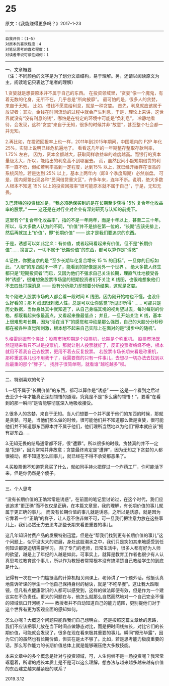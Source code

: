 
# 25  

原文：《我能赚得更多吗？》2017-1-23  

<hr>  

```  
自我评价：(1~5)  
对原本的喜欢程度：4  
对笔记思考的喜欢程度：1  
对读者来说可读性如何：1  
```  

<hr>

一、文章概要  
（注：不同颜色的文字是为了划分文章结构，易于理解。另，还请以阅读原文为主，阅读笔记只表达了笔者的理解）  

<font color= #A0522D>1.贪婪就是想要原本并不属于自己的东西。
在投资领域里，“贪婪”像一个魔鬼，有着无数的化身，无所不在，几乎总是“所向披靡”。
最可怕的是，很多人的贪婪，来自于无知。
比如，借钱不愿意给利息，就是一种贪婪。
首先，利息就应该属于放贷者；其次，金钱在时间流动的过程中就会产生利息，于是，理论上来讲，这世界就没有“没有利息的钱”，哪怕是在特定的环境中可能是“负利息”。
冷静地看待，会发现，这种“贪婪”来自于无知，很多的时候并非“故意”，甚至整个社会都一并无知。

2.再比如，在投资回报率上也一样，2011年到2015年期间，中国境内的 P2P 年化25%，实际上说明已经危机遍地了。
看看这几年的一年期整存整取存款利率，1.75% 左右。
因为，资本金额越大，获取同样收益率的难度越高。而银行的资本量级太大，所以，能给出的利息高不到哪里去。
而，虽然民间小额短期借贷的利率一直不低，但如若利率高到一定程度，达到15% 以上，就已经开始存在很高的系统风险。若是达到 25% 以上，基本上两年内（即8 个季度周期）必然崩盘。
可是，国内频繁出现各种“民间借贷重灾区”，许多年来，连年不断。说明，绝大多数人根本不知道 15% 以上的投资回报率“很可能原本就不属于自己”，于是，无知无畏。 </font>

<font color=#006400>3.巴菲特的投资标准是，“我必须确保买到的是在长期至少获得 15% 复合年化收益率的股票。” —— 这还是在对行业对企业有深刻研究与认知的前提下。

这里有个“复合年化收益率”，指的不是一年两年，而是十年以上，甚至二三十年。
所以，与大多数人认为的不同，“价值”并不是排在第一位的，“长期”应该先排上，然后再就加上“价值”，即“长期价值” —— 这才是我们要追求的东西。

于是，诱惑可以如此定义：有价值，或者起码看起来有价值，但不是“长期价值”…… 换言之，一切不属于“长期价值”的东西，都可以算作是“诱惑”

4.记住，你要追求的是 “至少长期年化复合增长 15 % 的目标”。一旦你的目标如此，“入眼”的东西就不一样了，能看到的好像是另外一个世界 。
绝大多数人终生都只是“短期投资者”而已，又因为他们不强求自己关注长期，理直气壮地接受各种“诱惑”，很难想象股票市场里的短期投资者们不关注 K 线图，也很难想象他们不去四处打探消息 —— 没有分析能力却想要分析结果，这就是贪婪。

每个刚进入股票市场的人都会看一段时间 K 线图，因为刚开始啥也不懂，也没什么好看的；那 K 线图很刺激人性，总是可以让你感觉“所见即所得” ……
可那只是历史数据，当你身处其中就知道了，从自己身临其境的视角望过去，每时每刻的价格，都既看起来像最高点，又看起来像最低点；
并且，一旦开始关注 K 线，基本上很难思考长期，因为“活在当下”的感觉和冲动是那么强烈，自己的大脑分分秒秒都在被各种直觉所刺激，根本想不起来自己实际上在面对的是“漫步中的随机”。 </font>

<font color=#D02090>5.格雷厄姆有个类比：股票市场短期是个投票机，长期是个称重机。
股票市场既然短期来看只不过是投票机，那就让别人投票就好了，反正投票者络绎不绝，根本就用不着我自己去投票，更用不着去反复投票。 若股票市场长期来看是称重机，那称重这事儿也不用我干了，我需要做的只有一件事儿，去想尽一切办法去找到以后最重的那个“胖子”。 找胖子很简单啊，就看谁“越吃越多”呗。 </font>

<hr>

二、特别喜欢的句子  

1.一切不属于“长期价值”的东西，都可以算作是“诱惑” —— 这是一个看到之后过去至少十年才能真正深刻领悟的道理，究竟是不是“多么痛的领悟！”，要看“在看到的那一瞬间”是否能够彻底深入地吸收接受。

2.很多人的贪婪，来自于无知。当人们想要一个并不属于他们的东西的时候，那就是贪婪。可是，当他们那么做的时候，很可能他们并不知道那么做是贪婪，很可能他们并不知道那东西原本并不属于他们，他们理所当然地以为他们“原本就应该”拥有那东西……

3.无知无畏的结局通常都不好，很“遭罪”。所以很多的时候，贪婪真的并不一定是“犯罪”，因为常常并非故意；贪婪最终肯定是“遭罪”，因为无知之下贪婪的人都很被动，都不知道怎么回事儿，就已经在不得不承受那恶果了。

4.买股票但不知道究竟买了什么，就如同手持火把穿过一个炸药工厂，你可能活下来，但是你仍然是个傻子。

<hr>

三、个人思考

“没有长期价值的正确常常是诱惑”，在前面的笔记里讨论过，在这个时代，我们应该追求“更正确”而不仅仅是正确，在本篇文章里，我的理解，有长期价值的事儿就属于更正确的事儿。
而没有长期价值的事儿就是诱惑，之所以是诱惑，就是因为它靠着一个“正确”的样子，让人忍不住非做不可，可一旦我们把注意力放在这些事儿上，我们必然无力去思考那些长期来看更重要的事儿。

这几年知识付费产品的发展特别迅猛，但是在“帮我们找到更有长期价值的事儿”这个问题上，似乎没太大的进展，身处这股潮水之中，我们只是突如其来地感受到任何知识都更迫切需要学习。
除了专门的老师，日常生活中，很多人都有好为人师的欲望，越是上了年纪的人越是如此，可事实上，就算是教育工作者也很少有人认真思考过教育这个事儿，所以作为教授者常常根本没有搞清楚自己教给学生的到底是什么。

记得有一次在一个门槛挺高的计算机相关网课上，老师讲了一个题外话，他挺认真地告诉听课的学生一个他自己保持身材的秘诀，就是“不吃早餐”。这让我大跌眼镜，但凡有点健康常识的人都可以感受到，这样的做法即便有效，但是作为一个建议实在不负责任。更大的问题在与，他怎么就那么自然而然地对一个自己完全不懂的领域信口开河呢？—— 教授者并不自动知道自己的能力范围，更别提他们对于这个世界有更为客观全面的感知如何。

怎么办呢？大概这个问题只能靠我们自己想明白。
还是按照这篇文章给的思路，我们不应该把事儿放在当下时间点做静态对比，而是把时间线拉长，对比它们的长期价值，可能就会发现了，很多在现在看来极其重要的事儿，瞬间“原形毕露”，因为它们的虽然也有长期价值，但实在是太不够了。比如，若是思考能力极度重要的话，那么写作能力的长期价值总体上就是能够碾压绝大多数技能。

本来文章中的多个概念是针对与投资领域，可，人生何尝不是一场投资呢？我常常琢磨着，所谓的成长本质上是不是可以这么理解，想办法与越来越多越来越有价值的东西建立越来越紧密的联系？

2019.3.12
